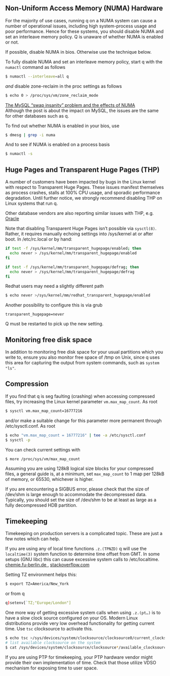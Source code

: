 ## Non-Uniform Access Memory (NUMA) Hardware

For the majority of use cases, running q on a NUMA system can cause a number of operational issues, including high system-process usage and poor performance. Hence for these systems, you should disable NUMA and set an interleave memory policy. Q is unaware of whether NUMA is enabled or not.

If possible, disable NUMA in bios. Otherwise use the technique below.

To fully disable NUMA and set an interleave memory policy, start q with the `numactl` command as follows
```bash
$ numactl --interleave=all q
```
_and_ disable zone-reclaim in the proc settings as follows
```bash
$ echo 0 > /proc/sys/vm/zone_reclaim_mode
```
<i class="fa fa-hand-o-right"></i> <a target="_blank" href="http://jcole.us/blog/archives/2010/09/28/mysql-swap-insanity-and-the-numa-architecture/">The MySQL “swap insanity” problem and the effects of NUMA <i class="fa fa-external-link"></i></a>  
Although the post is about the impact on MySQL, the issues are the same for other databases such as q.

To find out whether NUMA is enabled in your bios, use
```bash
$ dmesg | grep -i numa
```
And to see if NUMA is enabled on a process basis
```bash
$ numactl -s
```


## Huge Pages and Transparent Huge Pages (THP)

A number of customers have been impacted by bugs in the Linux kernel with respect to Transparent Huge Pages. These issues manifest themselves as process crashes, stalls at 100% CPU usage, and sporadic performance degradation. Until further notice, we strongly recommend disabling THP on Linux systems that run q. 

Other database vendors are also reporting similar issues with THP, e.g. 
<a target="_blank" href="https://blogs.oracle.com/linux/entry/performance_issues_with_transparent_huge">Oracle <i class="fa fa-external-link"></i></a> 

Note that disabling Transparent Huge Pages isn’t possible via `sysctl(8)`. Rather, it requires manually echoing settings into /sys/kernel at or after boot. In /etc/rc.local or by hand:
```bash
if test -f /sys/kernel/mm/transparent_hugepage/enabled; then
  echo never > /sys/kernel/mm/transparent_hugepage/enabled
fi

if test -f /sys/kernel/mm/transparent_hugepage/defrag; then
  echo never > /sys/kernel/mm/transparent_hugepage/defrag
fi
```
Redhat users may need a slightly different path
```bash
$ echo never >/sys/kernel/mm/redhat_transparent_hugepage/enabled
```
Another possibility to configure this is via grub
```
transparent_hugepage=never
```
Q must be restarted to pick up the new setting.


## Monitoring free disk space

In addition to monitoring free disk space for your usual partitions which you write to, ensure you also monitor free space of /tmp on Unix, since q uses this area for capturing the output from system commands, such as `system "ls"`.


## Compression

If you find that q is seg faulting (crashing) when accessing compressed files, try increasing the Linux kernel parameter `vm.max_map_count`. As root
```bash
$ sysctl vm.max_map_count=16777216
```
and/or make a suitable change for this parameter more permanent through /etc/sysctl.conf. As root
```bash
$ echo "vm.max_map_count = 16777216" | tee -a /etc/sysctl.conf
$ sysctl -p
```
You can check current settings with
```bash
$ more /proc/sys/vm/max_map_count
```
Assuming you are using 128kB logical size blocks for your compressed files, a general guide is, at a minimum, set `max_map_count` to 1 map per 128kB of memory, or 65530, whichever is higher.

If you are encountering a SIGBUS error, please check that the size of /dev/shm is large enough to accommodate the decompressed data. Typically, you should set the size of /dev/shm to be at least as large as a fully decompressed HDB partition.


## Timekeeping

Timekeeping on production servers is a complicated topic. These are just a few notes which can help.

If you are using any of local time functions `.z.(TPNZD)` q will use the `localtime(3)` system function to determine time offset from GMT. In some setups (GNU libc) this can cause excessive system calls to /etc/localtime.  
<i class="fa fa-hand-o-right"></i> <a target="_blank" href="http://www.chemie.fu-berlin.de/chemnet/use/info/libc/libc_17.html#SEC301">chemie.fu-berlin.de <i class="fa fa-external-link"></i></a>, <a target="_blank" href="http://stackoverflow.com/questions/4554271/how-to-avoid-excessive-stat-etc-localtime-calls-in-strftime-on-linux/4554302#4554302">stackoverflow.com <i class="fa fa-external-link"></i></a> 

Setting TZ environment helps this:
```bash
$ export TZ=America/New_York
```
or from q
```q
q)setenv[`TZ;"Europe/London"]
```
One more way of getting excessive system calls when using `.z.(pt…)` is to have a slow clock source configured on your OS. Modern Linux distributions provide very low overhead functionality for getting current time. Use `tsc` clocksource to activate this.
```bash
$ echo tsc >/sys/devices/system/clocksource/clocksource0/current_clocksource
# list available clocksource on the system
$ cat /sys/devices/system/clocksource/clocksource*/available_clocksource
```
If you are using PTP for timekeeping, your PTP hardware vendor might provide their own implementation of time. Check that those utilize VDSO mechanism for exposing time to user space.
